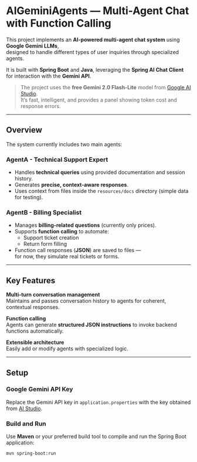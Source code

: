 # AIGeminiAgents — Multi-Agent Chat with Function Calling

This project implements an **AI-powered multi-agent chat system** using **Google Gemini LLMs**,  
designed to handle different types of user inquiries through specialized agents.  

It is built with **Spring Boot** and **Java**, leveraging the **Spring AI Chat Client**  
for interaction with the **Gemini API**.  

> The project uses the **free Gemini 2.0 Flash-Lite** model from [Google AI Studio](https://aistudio.google.com/).  
> It’s fast, intelligent, and provides a panel showing token cost and response errors.

---

## Overview

The system currently includes two main agents:

### **AgentA - Technical Support Expert**
- Handles **technical queries** using provided documentation and session history.  
- Generates **precise, context-aware responses**.  
- Uses context from files inside the `resources/docs` directory (simple data for testing).

### **AgentB - Billing Specialist**
- Manages **billing-related questions** (currently only prices).  
- Supports **function calling** to automate:
  - Support ticket creation  
  - Return form filling  
- Function call responses (**JSON**) are saved to files —  
  for now, they simulate real tickets or forms.

---

## Key Features

**Multi-turn conversation management**  
Maintains and passes conversation history to agents for coherent, contextual responses.  

**Function calling**  
Agents can generate **structured JSON instructions** to invoke backend functions automatically.  

**Extensible architecture**  
Easily add or modify agents with specialized logic.

---

## Setup

### **Google Gemini API Key**
Replace the Gemini API key in `application.properties` with the key obtained from [AI Studio](https://aistudio.google.com/).

### **Build and Run**
Use **Maven** or your preferred build tool to compile and run the Spring Boot application:

```bash
mvn spring-boot:run
